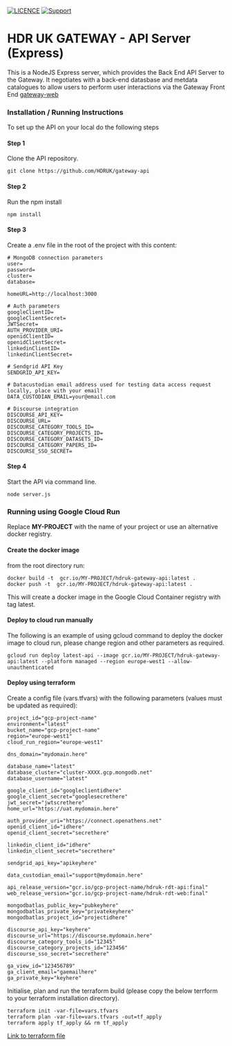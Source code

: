 [![LICENCE](https://img.shields.io/github/license/HDRUK/gateway-api)](https://github.com/HDRUK/gateway-api/blob/master/LICENSE)
[![Support](https://img.shields.io/badge/Supported%20By-HDR%20UK-blue)](https://hdruk.ac.uk)

# HDR UK GATEWAY - API Server (Express)

This is a NodeJS Express server, which provides the Back End API Server to the Gateway. It negotiates with a back-end datasbase and metdata catalogues to allow users to perform user interactions via the Gateway Front End [gateway-web](https://github.com/HDRUK/gateway-web)

### Installation / Running Instructions

To set up the API on your local do the following steps

#### Step 1
Clone the API repository.

`git clone https://github.com/HDRUK/gateway-api`

#### Step 2 
Run the npm install
```
npm install
```

#### Step 3
Create a .env file in the root of the project with this content:

```
# MongoDB connection parameters
user=
password=
cluster=
database=

homeURL=http://localhost:3000

# Auth parameters
googleClientID=
googleClientSecret=
JWTSecret=
AUTH_PROVIDER_URI=
openidClientID=
openidClientSecret=
linkedinClientID=
linkedinClientSecret=

# Sendgrid API Key
SENDGRID_API_KEY=

# Datacustodian email address used for testing data access request locally, place with your email!
DATA_CUSTODIAN_EMAIL=your@email.com

# Discourse integration
DISCOURSE_API_KEY=
DISCOURSE_URL=
DISCOURSE_CATEGORY_TOOLS_ID=
DISCOURSE_CATEGORY_PROJECTS_ID=
DISCOURSE_CATEGORY_DATASETS_ID=
DISCOURSE_CATEGORY_PAPERS_ID=
DISCOURSE_SSO_SECRET=
```

#### Step 4
Start the API via command line.

`node server.js`

### Running using Google Cloud Run

Replace **MY-PROJECT** with the name of your project or use an alternative docker registry.

#### Create the docker image

from the root directory run:

```
docker build -t  gcr.io/MY-PROJECT/hdruk-gateway-api:latest .
docker push -t  gcr.io/MY-PROJECT/hdruk-gateway-api:latest .
```

This will create a docker image in the Google Cloud Container registry with tag latest.

#### Deploy to cloud run manually

The following is an example of using gcloud command to deploy the docker image to cloud run, please change region and other parameters as required.

```
gcloud run deploy latest-api --image gcr.io/MY-PROJECT/hdruk-gateway-api:latest --platform managed --region europe-west1 --allow-unauthenticated
```

#### Deploy using terraform

Create a config file (vars.tfvars) with the following parameters (values must be updated as required):

```
project_id="gcp-project-name"
environment="latest"
bucket_name="gcp-project-name"
region="europe-west1"
cloud_run_region="europe-west1"

dns_domain="mydomain.here"

database_name="latest"
database_cluster="cluster-XXXX.gcp.mongodb.net"
database_username="latest"

google_client_id="googleclientidhere"
google_client_secret="googlesecrethere"
jwt_secret="jwtscrethere"
home_url="https://uat.mydomain.here"

auth_provider_uri="https://connect.openathens.net"
openid_client_id="idhere"
openid_client_secret="secrethere"

linkedin_client_id="idhere"
linkedin_client_secret="secrethere"

sendgrid_api_key="apikeyhere"

data_custodian_email="support@mydomain.here"

api_release_version="gcr.io/gcp-project-name/hdruk-rdt-api:final"
web_release_version="gcr.io/gcp-project-name/hdruk-rdt-web:final"

mongodbatlas_public_key="pubkeyhere"
mongodbatlas_private_key="privatekeyhere"
mongodbatlas_project_id="projectidhere"

discourse_api_key="keyhere"
discourse_url="https://discourse.mydomain.here"
discourse_category_tools_id="12345"
discourse_category_projects_id="123456"
discourse_sso_secret="secrethere"

ga_view_id="123456789"
ga_client_email="gaemailhere"
ga_private_key="keyhere"
```

Initialise, plan and run the terraform build (please copy the below terrform to your terraform installation directory).

```
terraform init -var-file=vars.tfvars
terraform plan -var-file=vars.tfvars -out=tf_apply
terraform apply tf_apply && rm tf_apply
```

[Link to terraform file](deployment/GCP/api.tf)
